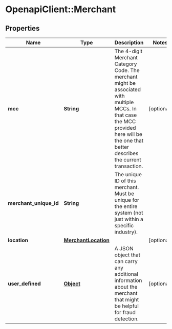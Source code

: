 # OpenapiClient::Merchant

## Properties
Name | Type | Description | Notes
------------ | ------------- | ------------- | -------------
**mcc** | **String** | The 4-digit Merchant Category Code. The merchant might be associated with multiple MCCs. In that case the MCC provided here will be the one that better describes the current transaction. | [optional] 
**merchant_unique_id** | **String** | The unique ID of this merchant. Must be unique for the entire system (not just within a specific industry). | 
**location** | [**MerchantLocation**](MerchantLocation.md) |  | [optional] 
**user_defined** | [**Object**](.md) | A JSON object that can carry any additional information about the merchant that might be helpful for fraud detection. | [optional] 


